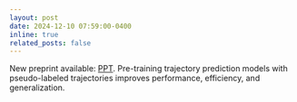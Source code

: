 ```yaml
---
layout: post
date: 2024-12-10 07:59:00-0400
inline: true
related_posts: false
---
```


New preprint available: [PPT](/publications#xu2025ppt). Pre-training trajectory prediction models with pseudo-labeled trajectories improves performance, efficiency, and generalization.
